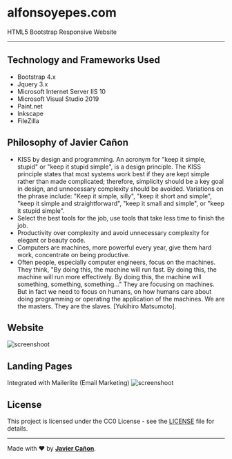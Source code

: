 # alfonsoyepes.com
HTML5 Bootstrap Responsive Website

--- 
## Technology and Frameworks Used

* Bootstrap 4.x
* Jquery 3.x
* Microsoft Internet Server IIS 10
* Microsoft Visual Studio 2019
* Paint.net
* Inkscape
* FileZilla


## Philosophy of Javier Cañon

* KISS by design and programming. An acronym for "keep it simple, stupid" or "keep it stupid simple", is a design principle. The KISS principle states that most systems work best if they are kept simple rather than made complicated; therefore, simplicity should be a key goal in design, and unnecessary complexity should be avoided. Variations on the phrase include: "Keep it simple, silly", "keep it short and simple", "keep it simple and straightforward", "keep it small and simple", or "keep it stupid simple".
* Select the best tools for the job, use tools that take less time to finish the job.
* Productivity over complexity and avoid unnecessary complexity for elegant or beauty code.
* Computers are machines, more powerful every year, give them hard work, concentrate on being productive.
* Often people, especially computer engineers, focus on the machines. They think, "By doing this, the machine will run fast. By doing this, the machine will run more effectively. By doing this, the machine will something, something, something..." They are focusing on machines. But in fact we need to focus on humans, on how humans care about doing programming or operating the application of the machines. We are the masters. They are the slaves. [Yukihiro Matsumoto].

## Website
![screenshoot](docs/images/.jpg)

## Landing Pages

Integrated with Mailerlite (Email Marketing)
![screenshoot](docs/images/.jpg)

## License

This project is licensed under the CC0 License - see the [LICENSE](LICENSE) file for details.

---
Made with ❤️ by **[Javier Cañon](https://javiercanon.com)**.
